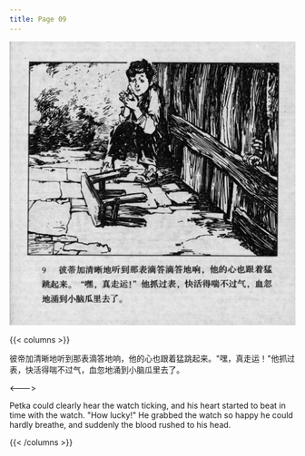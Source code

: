 ```yaml
---
title: Page 09
---
```


 ![biao page](./../../images/biao/seifert0726_biao_0013_009.jpg)

{{< columns >}}

彼帝加清晰地听到那表滴答地响，他的心也跟着猛跳起来。"嘿，真走运！"他抓过表，快活得喘不过气，血忽地涌到小脑瓜里去了。

<--->

Petka could clearly hear the watch ticking, and his heart started to beat in time with the watch. "How lucky!" He grabbed the watch so happy he could hardly breathe, and suddenly the blood rushed to his head.

{{< /columns >}}
